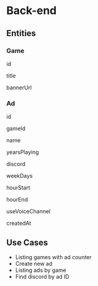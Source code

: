 # Back-end

## Entities

### Game
id

title

bannerUrl

### Ad
id

gameId

name

yearsPlaying

discord

weekDays

hourStart

hourEnd

useVoiceChannel

createdAt

## Use Cases
- Listing games with ad counter
- Create new ad
- Listing ads by game
- Find discord by ad ID